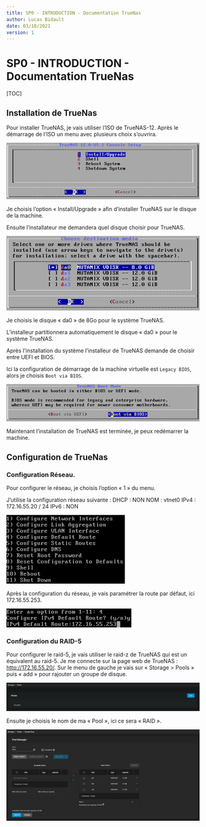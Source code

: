 ```yaml
---
title: SP0 - INTRODUCTION - Documentation TrueNas
author: Lucas Bidault
date: 03/10/2021
version: 1
---
```


# SP0 - INTRODUCTION - Documentation TrueNas

[TOC]

## Installation de TrueNas

Pour installer TrueNAS, je vais utiliser l’ISO de TrueNAS-12. Après le démarrage de l’ISO un menu avec plusieurs choix s’ouvrira.

<img src="assets/2022-03-16-14-46-24-image.png" title="" alt="" data-align="center">

Je choisis l’option « Install/Upgrade » afin d’installer TrueNAS sur le disque de la machine.

Ensuite l’installateur me demandera quel disque choisir pour TrueNAS.

<img title="" src="assets/2022-03-16-14-48-25-image.png" alt="" data-align="center">

Je choisis le disque « da0 » de 8Go pour le système TrueNAS.

L’installeur partitionnera automatiquement le disque « da0 » pour le système TrueNAS.

Après l'installation du système l’installeur de TrueNAS demande de choisir entre UEFI et BIOS. 

Ici la configuration de démarrage de la machine virtuelle est `Legacy BIOS`, alors je choisis `Boot via BIOS`.

<img title="" src="assets/2022-03-16-14-48-44-image.png" alt="" data-align="center">

Maintenant l’installation de TrueNAS est terminée, je peux redémarrer la machine.

## Configuration de TrueNas

### Configuration Réseau.

Pour configurer le réseau, je choisis l’option « 1 » du menu.

J’utilise la configuration réseau suivante :
DHCP : NON
NOM  : vtnet0
IPv4 : 172.16.55.20 / 24
IPv6 : NON

<img title="" src="assets/2022-03-16-14-49-03-image.png" alt="" data-align="center">

Après la configuration du réseau, je vais paramétrer la route par défaut, ici 172.16.55.253.

<img src="assets/2022-03-16-14-49-14-image.png" title="" alt="" data-align="center">

### Configuration du RAID-5

Pour configurer le raid-5, je vais utiliser le raid-z de TrueNAS qui est un équivalent au raid-5.
Je me connecte sur la page web de TrueNAS : http://172.16.55.20/.
Sur le menu de gauche je vais sur « Storage > Pools » puis « add » pour rajouter un groupe de disque.

![](assets/2022-03-16-14-50-07-image.png)

Ensuite je choisis le nom de ma « Pool », ici ce sera « RAID ».

![](assets/2022-03-16-14-50-58-image.png)
